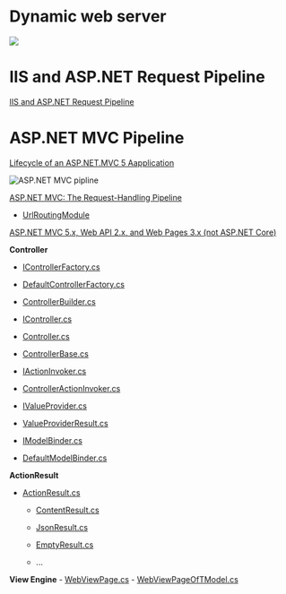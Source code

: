 # Dynamic web server 

![](https://github.com/AnzhelikaKravchuk/Training-Autumn-2018/blob/master/Pictures/Web%20Application%20with%20HTML%20and%20Steps.png)

#

# IIS and ASP.NET Request Pipeline

[IIS and ASP.NET Request Pipeline](https://github.com/AnzhelikaKravchuk/Training-Autumn-2018/blob/master/Pictures/IIS%20and%20ASP.NET%20pipeline.pdf)

#

# ASP.NET MVC Pipeline

[Lifecycle of an ASP.NET.MVC 5 Aapplication](https://github.com/AnzhelikaKravchuk/Training-Autumn-2018/blob/master/Pictures/lifecycle-of-an-aspnet-mvc-5-application.pdf)

![ASP.NET MVC pipline](https://github.com/AnzhelikaKravchuk/Training-Autumn-2018/blob/master/Pictures/ASP.NET%20MVC%20pipline.png)

[ASP.NET MVC: The Request-Handling Pipeline](https://github.com/AnzhelikaKravchuk/Training-Autumn-2018/blob/master/Pictures/asp_net_mvc_poster.pdf)

- [UrlRoutingModule](https://referencesource.microsoft.com/#System.Web/Routing/UrlRoutingModule.cs,9b4115ad16e4f4a1)

[ASP.NET MVC 5.x, Web API 2.x, and Web Pages 3.x (not ASP.NET Core)](https://github.com/aspnet/AspNetWebStack)

  
  **Controller**
  - [IControllerFactory.cs](https://github.com/aspnet/AspNetWebStack/blob/master/src/System.Web.Mvc/IControllerFactory.cs)
  - [DefaultControllerFactory.cs](https://github.com/aspnet/AspNetWebStack/blob/master/src/System.Web.Mvc/DefaultControllerFactory.cs)
  - [ControllerBuilder.cs](https://github.com/aspnet/AspNetWebStack/blob/master/src/System.Web.Mvc/ControllerBuilder.cs)
  
  - [IController.cs](https://github.com/aspnet/AspNetWebStack/blob/master/src/System.Web.Mvc/IController.cs)
  - [Controller.cs](https://github.com/aspnet/AspNetWebStack/blob/master/src/System.Web.Mvc/Controller.cs)
  - [ControllerBase.cs](https://github.com/aspnet/AspNetWebStack/blob/master/src/System.Web.Mvc/ControllerBase.cs)
  
  - [IActionInvoker.cs](https://github.com/aspnet/AspNetWebStack/blob/master/src/System.Web.Mvc/IActionInvoker.cs)
  - [ControllerActionInvoker.cs](https://github.com/aspnet/AspNetWebStack/blob/master/src/System.Web.Mvc/ControllerActionInvoker.cs)
  
  - [IValueProvider.cs](https://github.com/aspnet/AspNetWebStack/blob/master/src/System.Web.Mvc/IValueProvider.cs)
  - [ValueProviderResult.cs](https://github.com/aspnet/AspNetWebStack/blob/master/src/System.Web.Mvc/ValueProviderResult.cs)
  
  - [IModelBinder.cs](https://github.com/aspnet/AspNetWebStack/blob/master/src/System.Web.Mvc/IModelBinder.cs)
  - [DefaultModelBinder.cs](https://github.com/aspnet/AspNetWebStack/blob/master/src/System.Web.Mvc/DefaultModelBinder.cs)
  
  
  **ActionResult**
  - [ActionResult.cs](https://github.com/aspnet/AspNetWebStack/blob/master/src/System.Web.Mvc/ActionResult.cs)
    - [ContentResult.cs](https://github.com/aspnet/AspNetWebStack/blob/master/src/System.Web.Mvc/ContentResult.cs)
    - [JsonResult.cs](https://github.com/aspnet/AspNetWebStack/blob/master/src/System.Web.Mvc/JsonResult.cs)
    - [EmptyResult.cs](https://github.com/aspnet/AspNetWebStack/blob/master/src/System.Web.Mvc/EmptyResult.cs)
  
    - ...

  **View Engine**
    - [WebViewPage.cs](https://github.com/aspnet/AspNetWebStack/blob/master/src/System.Web.Mvc/WebViewPage.cs)
    - [WebViewPageOfTModel.cs](https://github.com/aspnet/AspNetWebStack/blob/master/src/System.Web.Mvc/WebViewPageOfTModel.cs)

